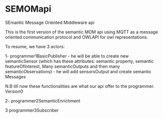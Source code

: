 # SEMOMapi
SEmantic Message Oriented Middleware api

This is the first version of the semantic MOM api using MQTT as a message oriented communication protocol
and OWLAPI for owl representations.

To resume, we have 3 actors: 

1- programmer1BasicPublisher
      - he will be able to create new semanticSensor (which has these attributes: semantic property, semantic featureOfInterest, Many semanticOutputs and then many semanticObservations)
      - he will add sensorsOutput and create semantic Messages
      
N.B till now these functionalities are what our api offer to the programmer. Version0
      
2- programmer2SemanticEnrichment

3 programmer3Subscriber
